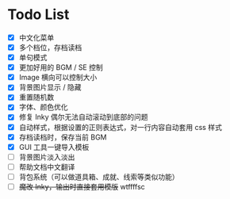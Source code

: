 # Todo List

- [x] 中文化菜单
- [x] 多个档位，存档读档
- [x] 单句模式
- [x] 更加好用的 BGM / SE 控制
- [x] Image 横向可以控制大小
- [x] 背景图片显示 / 隐藏
- [x] 重置随机数
- [x] 字体、颜色优化
- [x] 修复 Inky 偶尔无法自动滚动到底部的问题
- [x] 自动样式，根据设置的正则表达式，对一行内容自动套用 css 样式
- [x] 存档读档时，保存当前 BGM
- [x] GUI 工具一键导入模板
- [ ] 背景图片淡入淡出
- [ ] 帮助文档中文翻译
- [ ] 背包系统（可以做道具箱、成就、线索等类似功能）
- [ ] ~~魔改 Inky，输出时直接套用模版~~ wtffffsc